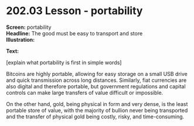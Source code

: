 # 202.03 Lesson - portability

**Screen:** portability\
**Headline:** The good must be easy to transport and store\
**Illustration:**

**Text:** 

[explain what portability is first in simple words]

Bitcoins are highly portable, allowing for easy storage on a small USB drive and quick transmission across long distances. Similarly, fiat currencies are also digital and therefore portable, but government regulations and capital controls can make large transfers of value difficult or impossible.&#x20;

On the other hand, gold, being physical in form and very dense, is the least portable store of value, with the majority of bullion never being transported and the transfer of physical gold being costly, risky, and time-consuming.

